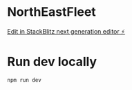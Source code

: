 # NorthEastFleet

[Edit in StackBlitz next generation editor ⚡️](https://stackblitz.com/~/github.com/FeigJoseph/NorthEastFleet)

# Run dev locally

`npm run dev`

